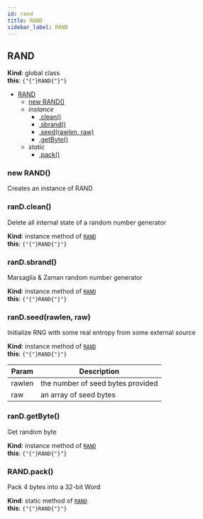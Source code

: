 ```yaml
---
id: rand
title: RAND
sidebar_label: RAND
---
```

<a name="RAND" />

## RAND

**Kind**: global class  
**this**: <code>{"{"}RAND{"}"}</code>  

-   [RAND](#RAND)
    -   [new RAND()](#new_RAND_new)
    -   _instance_
        -   [.clean()](#RAND+clean)
        -   [.sbrand()](#RAND+sbrand)
        -   [.seed(rawlen, raw)](#RAND+seed)
        -   [.getByte()](#RAND+getByte)
    -   _static_
        -   [.pack()](#RAND.pack)

<a name="new_RAND_new" />

### new RAND()

Creates an instance of RAND

<a name="RAND+clean" />

### ranD.clean()

Delete all internal state of a random number generator

**Kind**: instance method of [<code>RAND</code>](#RAND)  
**this**: <code>{"{"}RAND{"}"}</code>  
<a name="RAND+sbrand" />

### ranD.sbrand()

Marsaglia & Zaman random number generator

**Kind**: instance method of [<code>RAND</code>](#RAND)  
**this**: <code>{"{"}RAND{"}"}</code>  
<a name="RAND+seed" />

### ranD.seed(rawlen, raw)

Initialize RNG with some real entropy from some external source

**Kind**: instance method of [<code>RAND</code>](#RAND)  
**this**: <code>{"{"}RAND{"}"}</code>  

| Param  | Description                       |
| ------ | --------------------------------- |
| rawlen | the number of seed bytes provided |
| raw    | an array of seed bytes            |

<a name="RAND+getByte" />

### ranD.getByte()

Get random byte

**Kind**: instance method of [<code>RAND</code>](#RAND)  
**this**: <code>{"{"}RAND{"}"}</code>  
<a name="RAND.pack" />

### RAND.pack()

Pack 4 bytes into a 32-bit Word

**Kind**: static method of [<code>RAND</code>](#RAND)  
**this**: <code>{"{"}RAND{"}"}</code>  
